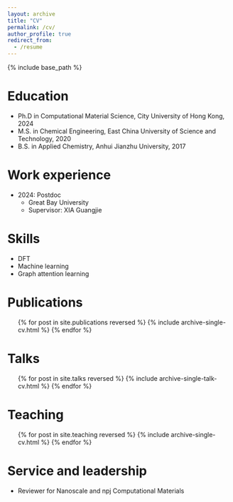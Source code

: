 ```yaml
---
layout: archive
title: "CV"
permalink: /cv/
author_profile: true
redirect_from:
  - /resume
---
```


{% include base_path %}

Education
======
* Ph.D in Computational Material Science, City University of Hong Kong, 2024
* M.S. in Chemical Engineering, East China University of Science and Technology, 2020
* B.S. in Applied Chemistry, Anhui Jianzhu University, 2017

Work experience
======
* 2024: Postdoc
  * Great Bay University
  * Supervisor: XIA Guangjie


Skills
======
* DFT
* Machine learning
* Graph attention learning

Publications
======
  <ul>{% for post in site.publications reversed %}
    {% include archive-single-cv.html %}
  {% endfor %}</ul>

Talks
======
  <ul>{% for post in site.talks reversed %}
    {% include archive-single-talk-cv.html  %}
  {% endfor %}</ul>

Teaching
======
  <ul>{% for post in site.teaching reversed %}
    {% include archive-single-cv.html %}
  {% endfor %}</ul>

Service and leadership
======
* Reviewer for Nanoscale and npj Computational Materials
